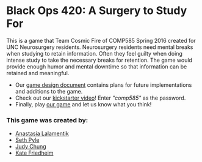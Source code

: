 # Black Ops 420: A Surgery to Study For

This is a game that Team Cosmic Fire of COMP585 Spring 2016 created for UNC Neurosurgery residents. Neurosurgery residents need mental breaks when studying to retain information. Often they feel guilty when doing intense study to take the necessary breaks for retention. The game would provide enough humor and mental downtime so that information can be retained and meaningful.

  - Our [game design document] contains plans for future implementations and additions to the game.
- Check out our [kickstarter video]! Enter *"comp585"* as the password.
- Finally, play [our game] and let us know what you think!

### This game was created by:
 - [Anastasia Lalamentik]
 - [Seth Pyle]
 - [Judy Chung]
 - [Kate Friedheim]

 [Anastasia Lalamentik]: <http://github.com/lanasta>
 [Judy Chung]: <http://github.com/judychung>
 [Kate Friedheim]: <http://github.com/kfriedheim>
  [Seth Pyle]: <http://github.com/sethcp>
[our game]: <http://lanasta.github.io/SeriousGames/GameHomePage.html>
   [game design document]: <https://docs.google.com/document/d/1WbRjoFnO4jQwYjKGOYugXu3Q7ZgdyrZdSxe3mXlyWEs/edit>
   [kickstarter video]: <https://vimeo.com/164607476>
 

